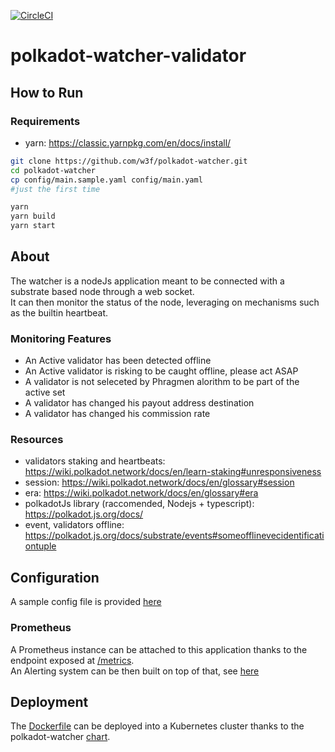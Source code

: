 [![CircleCI](https://circleci.com/gh/w3f/polkadot-watcher-validator.svg?style=svg)](https://circleci.com/gh/w3f/polkadot-watcher-validator)

# polkadot-watcher-validator

## How to Run 

### Requirements
- yarn: https://classic.yarnpkg.com/en/docs/install/

```bash
git clone https://github.com/w3f/polkadot-watcher.git
cd polkadot-watcher
cp config/main.sample.yaml config/main.yaml 
#just the first time

yarn
yarn build
yarn start
```

## About

The watcher is a nodeJs application meant to be connected with a substrate based node through a web socket.  
It can then monitor the status of the node, leveraging on mechanisms such as the builtin heartbeat.

### Monitoring Features

- An Active validator has been detected offline
- An Active validator is risking to be caught offline, please act ASAP
- A validator is not seleceted by Phragmen alorithm to be part of the active set
- A validator has changed his payout address destination
- A validator has changed his commission rate 

### Resources

- validators staking and heartbeats: https://wiki.polkadot.network/docs/en/learn-staking#unresponsiveness
- session: https://wiki.polkadot.network/docs/en/glossary#session
- era: https://wiki.polkadot.network/docs/en/glossary#era
- polkadotJs library (raccomended, Nodejs + typescript): https://polkadot.js.org/docs/
- event, validators offline: https://polkadot.js.org/docs/substrate/events#someofflinevecidentificationtuple

## Configuration

A sample config file is provided [here](config/main.sample.yaml)

### Prometheus

A Prometheus instance can be attached to this application thanks to the endpoint exposed at [/metrics](https://github.com/w3f/polkadot-watcher-validator/blob/master/src/prometheus.ts#L114).  
An Alerting system can be then built on top of that, see [here](charts/polkadot-watcher/templates/alertrules.yaml)

## Deployment 

The [Dockerfile](Dockerfile) can be deployed into a Kubernetes cluster thanks to the polkadot-watcher [chart](charts/polkadot-watcher).


